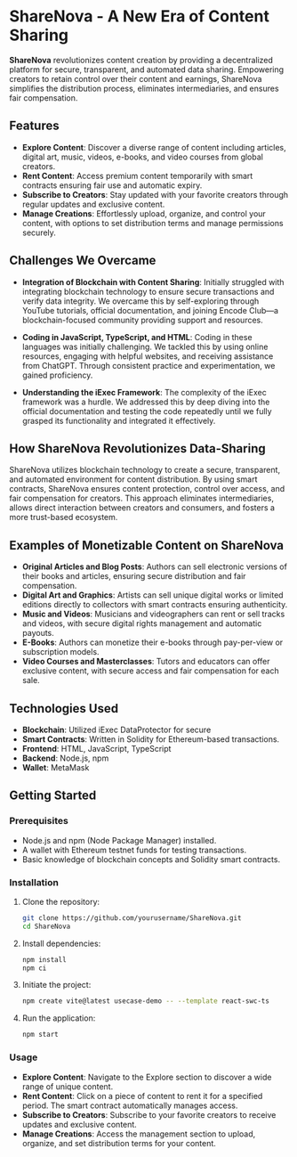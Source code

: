 # ShareNova - A New Era of Content Sharing

**ShareNova** revolutionizes content creation by providing a decentralized platform for secure, transparent, and automated data sharing. Empowering creators to retain control over their content and earnings, ShareNova simplifies the distribution process, eliminates intermediaries, and ensures fair compensation.

## Features

- **Explore Content**: Discover a diverse range of content including articles, digital art, music, videos, e-books, and video courses from global creators.
- **Rent Content**: Access premium content temporarily with smart contracts ensuring fair use and automatic expiry.
- **Subscribe to Creators**: Stay updated with your favorite creators through regular updates and exclusive content.
- **Manage Creations**: Effortlessly upload, organize, and control your content, with options to set distribution terms and manage permissions securely.

## Challenges We Overcame

- **Integration of Blockchain with Content Sharing**: Initially struggled with integrating blockchain technology to ensure secure transactions and verify data integrity. We overcame this by self-exploring through YouTube tutorials, official documentation, and joining Encode Club—a blockchain-focused community providing support and resources.

- **Coding in JavaScript, TypeScript, and HTML**: Coding in these languages was initially challenging. We tackled this by using online resources, engaging with helpful websites, and receiving assistance from ChatGPT. Through consistent practice and experimentation, we gained proficiency.

- **Understanding the iExec Framework**: The complexity of the iExec framework was a hurdle. We addressed this by deep diving into the official documentation and testing the code repeatedly until we fully grasped its functionality and integrated it effectively.

## How ShareNova Revolutionizes Data-Sharing

ShareNova utilizes blockchain technology to create a secure, transparent, and automated environment for content distribution. By using smart contracts, ShareNova ensures content protection, control over access, and fair compensation for creators. This approach eliminates intermediaries, allows direct interaction between creators and consumers, and fosters a more trust-based ecosystem.

## Examples of Monetizable Content on ShareNova
- **Original Articles and Blog Posts**: Authors can sell electronic versions of their books and articles, ensuring secure distribution and fair compensation.
- **Digital Art and Graphics**: Artists can sell unique digital works or limited editions directly to collectors with smart contracts ensuring authenticity.
- **Music and Videos**: Musicians and videographers can rent or sell tracks and videos, with secure digital rights management and automatic payouts.
- **E-Books**: Authors can monetize their e-books through pay-per-view or subscription models.
- **Video Courses and Masterclasses**: Tutors and educators can offer exclusive content, with secure access and fair compensation for each sale.

## Technologies Used
- **Blockchain**: Utilized iExec DataProtector for secure
- **Smart Contracts**: Written in Solidity for Ethereum-based transactions.
- **Frontend**: HTML, JavaScript, TypeScript
- **Backend**: Node.js, npm
- **Wallet**: MetaMask

## Getting Started

### Prerequisites
- Node.js and npm (Node Package Manager) installed.
- A wallet with Ethereum testnet funds for testing transactions.
- Basic knowledge of blockchain concepts and Solidity smart contracts.

### Installation
1. Clone the repository:
   ```bash
   git clone https://github.com/yourusername/ShareNova.git
   cd ShareNova
   ```

2. Install dependencies:
   ```bash
   npm install
   npm ci
   ```

3. Initiate the project:
   ```bash
   npm create vite@latest usecase-demo -- --template react-swc-ts
   ```

5. Run the application:
   ```bash
   npm start
   ```

### Usage
- **Explore Content**: Navigate to the Explore section to discover a wide range of unique content.
- **Rent Content**: Click on a piece of content to rent it for a specified period. The smart contract automatically manages access.
- **Subscribe to Creators**: Subscribe to your favorite creators to receive updates and exclusive content.
- **Manage Creations**: Access the management section to upload, organize, and set distribution terms for your content.

